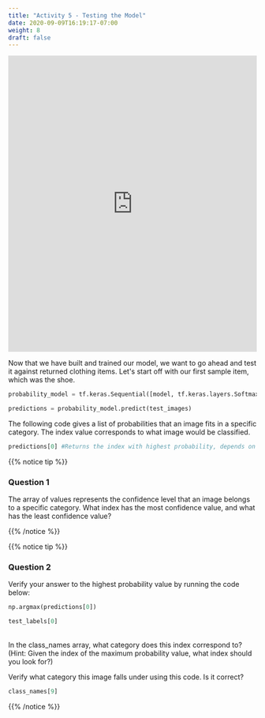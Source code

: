 ```yaml
---
title: "Activity 5 - Testing the Model"
date: 2020-09-09T16:19:17-07:00
weight: 8
draft: false
---
```


<iframe width="100%" height="600px" src="https://www.youtube.com/embed/3FELV6BYtIo" frameborder="0" allow="accelerometer; autoplay; encrypted-media; gyroscope; picture-in-picture" allowfullscreen></iframe>

Now that we have built and trained our model, we want to go ahead and test it against returned clothing items. 
Let's start off with our first sample item, which was the shoe.
```python
probability_model = tf.keras.Sequential([model, tf.keras.layers.Softmax()])
```

```python
predictions = probability_model.predict(test_images)
```

The following code gives a list of probabilities that an image fits in a specific category. The index value corresponds to what image would be classified.
```python
predictions[0] #Returns the index with highest probability, depends on the index value.
```

{{% notice tip %}}
### Question 1

The array of values represents the confidence level that an image belongs to a specific category. What index has the most confidence value, and what has the least confidence value?

{{% /notice %}}

{{% notice tip %}}
### Question 2

Verify your answer to the highest probability value by running the code below:


```python
np.argmax(predictions[0])
```

```python
test_labels[0]
```
<br>
In the class_names array, what category does this index correspond to? (Hint: Given the index of the maximum probability value, what index should you look for?)

Verify what category this image falls under using this code. Is it correct?
```python
class_names[9]
```

{{% /notice %}}
